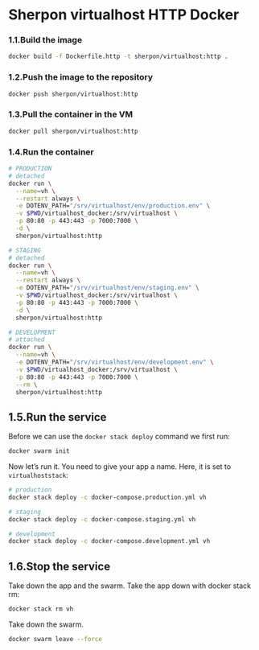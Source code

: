 # Sherpon virtualhost HTTP Docker

### 1.1.Build the image
```sh
docker build -f Dockerfile.http -t sherpon/virtualhost:http .
```

### 1.2.Push the image to the repository
```sh
docker push sherpon/virtualhost:http
```

### 1.3.Pull the container in the VM
```sh
docker pull sherpon/virtualhost:http
```

### 1.4.Run the container
```sh
# PRODUCTION
# detached
docker run \
  --name=vh \
  --restart always \
  -e DOTENV_PATH="/srv/virtualhost/env/production.env" \
  -v $PWD/virtualhost_docker:/srv/virtualhost \
  -p 80:80 -p 443:443 -p 7000:7000 \
  -d \
  sherpon/virtualhost:http
```

```sh
# STAGING
# detached
docker run \
  --name=vh \
  --restart always \
  -e DOTENV_PATH="/srv/virtualhost/env/staging.env" \
  -v $PWD/virtualhost_docker:/srv/virtualhost \
  -p 80:80 -p 443:443 -p 7000:7000 \
  -d \
  sherpon/virtualhost:http
```

```sh
# DEVELOPMENT
# attached
docker run \
  --name=vh \
  -e DOTENV_PATH="/srv/virtualhost/env/development.env" \
  -v $PWD/virtualhost_docker:/srv/virtualhost \
  -p 80:80 -p 443:443 -p 7000:7000 \
  --rm \
  sherpon/virtualhost:http
```


## 1.5.Run the service
Before we can use the ``docker stack deploy`` command we first run:
```sh
docker swarm init
```

Now let’s run it. You need to give your app a name. Here, it is set to ``virtualhoststack``:
```sh
# production
docker stack deploy -c docker-compose.production.yml vh

# staging
docker stack deploy -c docker-compose.staging.yml vh

# development
docker stack deploy -c docker-compose.development.yml vh
```

## 1.6.Stop the service
Take down the app and the swarm.
Take the app down with docker stack rm:
```sh
docker stack rm vh
```

Take down the swarm.
```sh
docker swarm leave --force
```